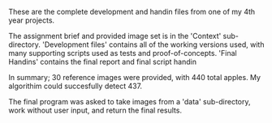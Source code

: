 These are the complete development and handin files from one of my 4th year projects. 

The assignment brief and provided image set is in the 'Context' sub-directory.
'Development files' contains all of the working versions used, with many supporting scripts used as tests and proof-of-concepts.
'Final Handins' contains the final report and final script handin

In summary; 30 reference images were provided, with 440 total apples. My algorithim could succesfully detect 437.

The final program was asked to take images from a 'data' sub-directory, work without user input, and return the final results. 